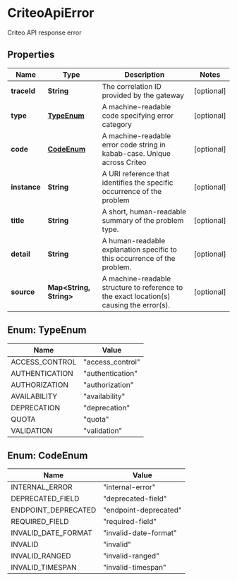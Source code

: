 

# CriteoApiError

Criteo API response error

## Properties

Name | Type | Description | Notes
------------ | ------------- | ------------- | -------------
**traceId** | **String** | The correlation ID provided by the gateway |  [optional]
**type** | [**TypeEnum**](#TypeEnum) | A machine-readable code specifying error category |  [optional]
**code** | [**CodeEnum**](#CodeEnum) | A machine-readable error code string in kabab-case. Unique across Criteo |  [optional]
**instance** | **String** | A URI reference that identifies the specific occurrence of the problem |  [optional]
**title** | **String** | A short, human-readable summary of the problem type. |  [optional]
**detail** | **String** | A human-readable explanation specific to this occurrence of the problem. |  [optional]
**source** | **Map&lt;String, String&gt;** | A machine-readable structure to reference to the exact location(s) causing the error(s). |  [optional]



## Enum: TypeEnum

Name | Value
---- | -----
ACCESS_CONTROL | &quot;access_control&quot;
AUTHENTICATION | &quot;authentication&quot;
AUTHORIZATION | &quot;authorization&quot;
AVAILABILITY | &quot;availability&quot;
DEPRECATION | &quot;deprecation&quot;
QUOTA | &quot;quota&quot;
VALIDATION | &quot;validation&quot;



## Enum: CodeEnum

Name | Value
---- | -----
INTERNAL_ERROR | &quot;internal-error&quot;
DEPRECATED_FIELD | &quot;deprecated-field&quot;
ENDPOINT_DEPRECATED | &quot;endpoint-deprecated&quot;
REQUIRED_FIELD | &quot;required-field&quot;
INVALID_DATE_FORMAT | &quot;invalid-date-format&quot;
INVALID | &quot;invalid&quot;
INVALID_RANGED | &quot;invalid-ranged&quot;
INVALID_TIMESPAN | &quot;invalid-timespan&quot;



